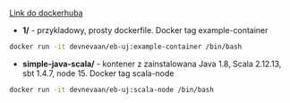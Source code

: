 [Link do dockerhuba](https://hub.docker.com/repository/docker/devnevaan/eb-uj "Dockerhub")

* **1/** - przykladowy, prosty dockerfile. Docker tag example-container

```bash
docker run -it devnevaan/eb-uj:example-container /bin/bash
```

* **simple-java-scala/** - kontener z zainstalowana Java 1.8, Scala 2.12.13, sbt 1.4.7, node 15. Docker tag scala-node
```bash
docker run -it devnevaan/eb-uj:scala-node /bin/bash
```
